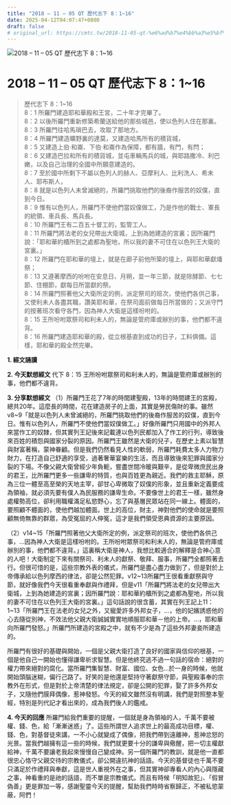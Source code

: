 ```yaml
---
title: "2018 – 11 – 05 QT 歷代志下 8：1~16"
date: 2025-04-12T04:07:47+0800
draft: false
# original_url: https://cmtc.tw/2018-11-05-qt-%e6%ad%b7%e4%bb%a3%e5%bf%97%e4%b8%8b-8%ef%bc%9a116
---
```


![2018 – 11 – 05 QT 歷代志下 8：1\~16](/images/qt.jpg   "2018 – 11 – 05 QT 歷代志下 8：1\~16")

# 2018 – 11 – 05 QT 歷代志下 8：1\~16

> 歷代志下 8：1\~16  
> 8：1 所羅門建造耶和華殿和王宮，二十年才完畢了。  
> 8：2 以後所羅門重新修築希蘭送給他的那些城邑，使以色列人住在那裏。  
> 8：3 所羅門往哈馬瑣巴去，攻取了那地方。  
> 8：4 所羅門建造曠野裏的達莫，又建造哈馬所有的積貨城，  
> 8：5 又建造上伯‧和崙、下伯‧和崙作為保障，都有牆，有門，有閂；  
> 8：6 又建造巴拉和所有的積貨城，並屯車輛馬兵的城，與耶路撒冷、利巴嫩，以及自己治理的全國中所願意建造的。  
> 8：7 至於國中所剩下不屬以色列人的赫人、亞摩利人、比利洗人、希未人、耶布斯人，  
> 8：8 就是以色列人未曾滅絕的，所羅門挑取他們的後裔作服苦的奴僕，直到今日。  
> 8：9 惟有以色列人，所羅門不使他們當奴僕做工，乃是作他的戰士、軍長的統領、車兵長、馬兵長。  
> 8：10 所羅門王有二百五十督工的，監管工人。  
> 8：11 所羅門將法老的女兒帶出大衛城，上到為她建造的宮裏；因所羅門說：「耶和華約櫃所到之處都為聖地，所以我的妻不可住在以色列王大衛的宮裏。」  
> 8：12 所羅門在耶和華的壇上，就是在廊子前他所築的壇上，與耶和華獻燔祭；  
> 8：13 又遵著摩西的吩咐在安息日、月朔，並一年三節，就是除酵節、七七節、住棚節，獻每日所當獻的祭。  
> 8：14 所羅門照著他父大衛所定的例，派定祭司的班次，使他們各供己事，又使利未人各盡其職，讚美耶和華，在祭司面前做每日所當做的；又派守門的按著班次看守各門，因為神人大衛是這樣吩咐的。  
> 8：15 王所吩咐眾祭司和利未人的，無論是管府庫或辦別的事，他們都不違背。  
> 8：16 所羅門建造耶和華的殿，從立根基直到成功的日子，工料俱備。這樣，耶和華的殿全然完畢。

**1. 經文誦讀**

**2.  今天默想經文**
代下 8：15 王所吩咐眾祭司和利未人的，無論是管府庫或辦別的事，他們都不違背。

**3. 分享默想經文**
（1）所羅門王花了7年的時間建聖殿，13年的時間建王的宮殿，總共20年。這麼長的時間，花在建造房子的上面，其實是勞民傷財的事。雖然v8\~9「就是以色列人未曾滅絕的，所羅門挑取他們的後裔作服苦的奴僕，直到今日。惟有以色列人，所羅門不使他們當奴僕做工。」好像所羅門只用國中的外邦人來當作工的奴隸，但其實列王記後來記載連以色列民都加入了作工的行列，導致後來百姓的積怨與國家分裂的原因。所羅門王雖然是大衛的兒子，在歷史上素以智慧與財富著稱，蒙神眷顧。但是我們仍然看見人性的軟弱，所羅門耗費太多人力物力財力，在打造自己舒適的享受，過著奢華宴樂的生活，而且導致後來犯罪與國家分裂的下場。不像父親大衛曾經少年負軛，嘗盡世間冷暖與艱辛，是從卑微庶民出身的君王，比所羅門更多一些謙卑的特質，也與百姓更為親近。我們的救主耶穌，原為三位一體至高至榮的天地主宰，卻甘心卑微取了奴僕的形象，並且重新定義要成為領袖，就必須先要有僕人為民服務的謙卑生命。不要像世上的君王一樣，雖然身處權勢高位，卻利用職權滿足私慾野心，忘了與基層民眾站在同一線上。體面的，要照顧不體面的，使他們越加體面。世上的高位，財主，神對他們的使命就是要照顧無倚無靠的群眾，為受冤屈的人伸冤，這才是我們領受恩典資源的主要原因。

（2）v14\~15「所羅門照著他父大衛所定的例，派定祭司的班次，使他們各供己事，…因為神人大衛是這樣吩咐的。王所吩咐眾祭司和利未人的，無論是管府庫或辦別的事，他們都不違背。」這裏稱大衛是神人，我想比較適合的解釋是合神心意的人吧！大衛制定下來有關祭司、利未人的獻祭、敬拜、服事，所羅門全都照著去行。但很可惜的是，這些宗教外表的儀式，所羅門是盡心盡力做到了，但是對於上帝傳承給以色列摩西的律法，卻是公然犯罪。v12\~13所羅門王很看重獻祭與守節，就好像我們今天很看重奉獻與作禮拜，但是v11「所羅門將法老的女兒帶出大衛城，上到為她建造的宮裏；因所羅門說：耶和華約櫃所到之處都為聖地，所以我的妻不可住在以色列王大衛的宮裏。」這句話說的很含蓄，其實在列王記上11：1\~13「所羅門王在法老的女兒之外，又寵愛許多外邦女子，…，他的妃嬪誘惑他的心去隨從別神，不效法他父親大衛誠誠實實地順服耶和華－他的上帝。…，耶和華向所羅門發怒。」所羅門所建造的宮殿之中，就有不少是為了這些外邦妻妾所建造的。

所羅門有很好的基礎與開始，一個是父親大衛打造了良好的國家與信仰的根基，一個是他自己一開始也懂得謙卑祈求智慧。但是他終究逃不過一句話的宿命：絕對的權力帶來絕對的腐化。當所羅門集智慧、財富、國位、女色…於一身的時候，他就開始頭腦迷糊，偏行己路了。好笑的是他還是堅持守著獻祭守節，與聖殿事奉的宗教外在形式，但是對於上帝清楚的律法規定，卻是公開的犯罪，娶了許多外邦女子，又隨他們膜拜偶像，惹神發怒。今天的經文雖然沒有明講，我們是對照整本聖經，特別是列代記才看出來的，成為我們後人的鑑戒。

**4. 今天的回應**
所羅門給我們重要的提醒，一個就是身為領袖的人，千萬不要被權、錢、色，給「漸漸迷惑」了。這些所謂世人追求世上的最高成功目標，權、錢、色，對基督徒來講，一不小心就變成了偶像，把我們帶到遠離神，惹神忿怒的光景。當我們越擁有這一些的時候，我們就更要十分的謙卑與儆醒，把一切主權獻給神，千萬不要讓老我起來慢慢自己變成神。另一個所羅門的教訓，就是他一直都很忠心恪守父親交待的宗教儀式，卻公開違抗神的話語。今天的基督徒也千萬不要只滿足於作禮拜與奉獻，這是世人重視外在之事，但其實神卻專看人的內心與隱藏之事，神看重的是祂的話語，而不單是宗教儀式。而且有時候「明知故犯」、「假冒偽善」更是罪加一等，感謝聖靈今天的提醒，幫助我們時時省察歸正，不被私慾蒙蔽，阿們！
